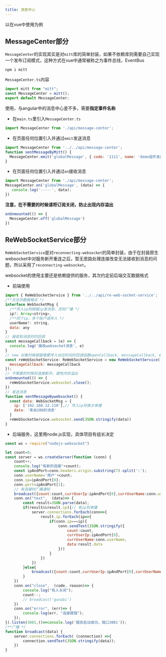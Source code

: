 ```yaml
---
title: 消息中心
---
```


以在vue中使用为例

## MessageCenter部分

```MessageCenter```的实现其实是对```mitt```库的简单封装，如果不依赖库则需要自己实现一个发布订阅模式，这种方式在vue中通常被称之为事件总线，EventBus

```shell
npm i mitt
```

```MessageCenter.ts```内容

```javascript
import mitt from "mitt";
const MessageCenter = mitt();
export default MessageCenter;
```

使用，与angular中的消息中心差不多，需要**指定事件名称**

- 在```main.ts```里引入```MessageCenter.ts```

```javascript
import MessageCenter from './api/message-center';
```

- 在页面任何位置引入并通过```emit```发送消息

```javascript
import MessageCenter from '../../api/message-center';
function sentMessageByMitt() {
  MessageCenter.emit('globalMessage', { code: '1111', name: 'demo组件发出的' })
}
```

- 在页面任何位置引入并通过```on```接收消息

```javascript
import MessageCenter from './api/message-center';
MessageCenter.on('globalMessage', (data) => {
   console.log('-----', data);
})
```

**注意，在不需要的时候请将订阅关闭，防止出现内存溢出**

```javascript
onUnmounted(() => {
  MessageCenter.off('globalMessage')
})
```

## ReWebSocketService部分

```ReWebSocketService```是对```reconnecting-websocket```的简单封装，由于在封装原生websocket中对服务断开重连之后，暂无思路处理连接改变无法接收到消息的问题，所以采用了```reconnecting-websocket```。

websocket的使用主要还是依赖提供的服务，其次约定前后端交互数据格式

- 前端使用

```javascript
import { ReWebSocketService } from '../../api/re-web-socket-service';
/**交互的数据格式 */
interface WebSocketMsg {
  /**传入ip则根据ip发消息，否则广播 */
  ip?: Array<string>,
  /**同个ip，多个账户请传入 */
  userName?: string,
  data: any
}
// 接收到消息时的回调
const messageCallback = (e) => {
  console.log('接收websocket消息', e)
}
// new 对象时候根据需要传入对应时间的回调函数openCallback, messageCallback, errorCallback, closeCallback
const reWebSocketService: ReWebSocketService = new ReWebSocketService('ws://192.168.12.106:3001', {
  messageCallback: messageCallback
});
// 不需要的时候将连接断开，避免内存溢出
onUnmounted(() => {
  reWebSocketService.websocket.close();
})
// 发送消息
function sentMessageBywebsocket() {
  const data: WebSocketMsg = {
    ip: ['192.168.12.110'],// 传入ip则表示单播
    data: '来自106的消息'
  }
  reWebSocketService.websocket.send(JSON.stringify(data))
}
```

- 后端服务，这里用node.js实现，具体项目有组长决定

```javascript
const ws = require("nodejs-websocket")

let count=0;
const server = ws.createServer(function (conn) {
    count++;
    console.log("有新的连接"+count);
    const ipAndPort=conn.headers.origin.substring(7).split(':');
    conn.userName='用户'+count;
    conn.ip=ipAndPort[0];
    conn.port=ipAndPort[1];
    // 有连接时广播通知
    broadcast({count:count,currUserIp:ipAndPort[0],currUserName:conn.userName,data:'登录成功'});
    conn.on("text",  (data)=> {
        const result=JSON.parse(data);
        if(result&&result.ip){// 有ip则单播
            server.connections.forEach(conn=>{
                result.ip.forEach(ip=>{
                    if(conn.ip===ip){
                        conn.sendText(JSON.stringify({
                            count:count,
                            currUserIp:ipAndPort[0],
                            currUserName:conn.userName,
                            data:result.data
                        }))
                    }
                })
            })
        }else{
            broadcast({count:count,currUserIp:ipAndPort[0],currUserName:conn.userName,data:result.data});
        }
    })
    conn.on("close",  (code, reason)=> {
        console.log("有人关闭");
        count--;
        // broadcast('gunabi')
    })
    conn.on("error", (err)=> {
		console.log(err, "连接报错");
	});
}).listen(3001,()=>console.log('服务启动成功，端口3001'));
/**广播 */
function broadcast(data) {
	server.connections.forEach( (connection) =>{
		connection.sendText(JSON.stringify(data));
	})
}
```





